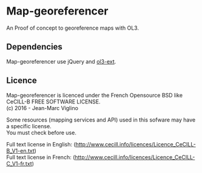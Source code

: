 # Map-georeferencer
An Proof of concept to georeference maps with OL3.

## Dependencies

Map-georeferencer use jQuery and [ol3-ext](https://github.com/Viglino/ol3-ext).

## Licence

Map-georeferencer is licenced under the French Opensource BSD like CeCILL-B FREE SOFTWARE LICENSE.  
 (c) 2016 - Jean-Marc Viglino

Some resources (mapping services and API) used in this sofware may have a specific license.  
You must check before use.

Full text license in English: (http://www.cecill.info/licences/Licence_CeCILL-B_V1-en.txt)  
Full text license in French: (http://www.cecill.info/licences/Licence_CeCILL-C_V1-fr.txt)
